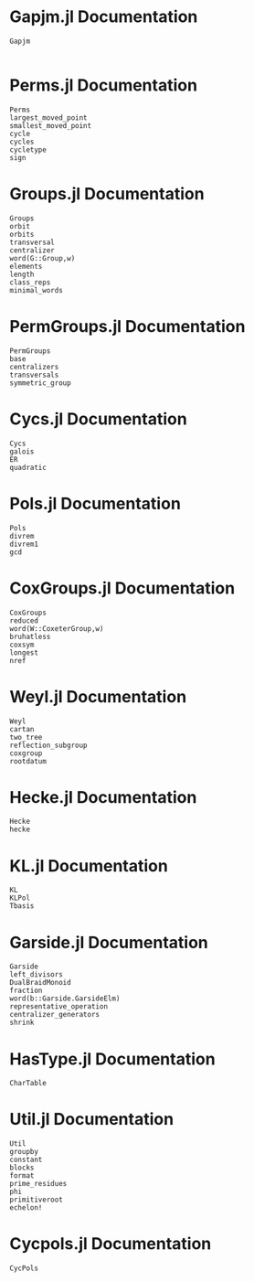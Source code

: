 # Gapjm.jl Documentation
```@docs
Gapjm
```
```@contents
```
# Perms.jl Documentation
```@docs
Perms
largest_moved_point
smallest_moved_point
cycle
cycles
cycletype
sign
```
# Groups.jl Documentation
```@docs
Groups
orbit
orbits
transversal
centralizer
word(G::Group,w)
elements
length
class_reps
minimal_words
```
# PermGroups.jl Documentation
```@docs
PermGroups
base
centralizers
transversals
symmetric_group
```
# Cycs.jl Documentation
```@docs
Cycs
galois
ER
quadratic
```
# Pols.jl Documentation
```@docs
Pols
divrem
divrem1
gcd
```
# CoxGroups.jl Documentation
```@docs
CoxGroups
reduced
word(W::CoxeterGroup,w)
bruhatless
coxsym
longest
nref
```
# Weyl.jl Documentation
```@docs
Weyl
cartan
two_tree
reflection_subgroup
coxgroup
rootdatum
```
# Hecke.jl Documentation
```@docs
Hecke
hecke
```
# KL.jl Documentation
```@docs
KL
KLPol
Tbasis
```
# Garside.jl Documentation
```@docs
Garside
left_divisors
DualBraidMonoid
fraction
word(b::Garside.GarsideElm)
representative_operation
centralizer_generators
shrink
```
# HasType.jl Documentation
```@docs
CharTable
```
# Util.jl Documentation
```@docs
Util
groupby
constant
blocks
format
prime_residues
phi
primitiveroot
echelon!
```
# Cycpols.jl Documentation
```@docs
CycPols
```
